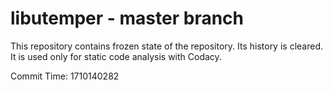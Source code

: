 # libutemper - master branch

This repository contains frozen state of the repository.
Its history is cleared. It is used only for static code
analysis with Codacy.

Commit Time: 1710140282